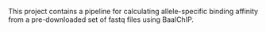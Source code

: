 This project contains a pipeline for calculating allele-specific binding affinity from a pre-downloaded set of fastq files using BaalChIP.